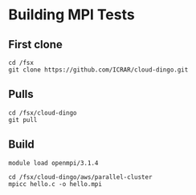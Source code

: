 # Building MPI Tests

## First clone 

```
cd /fsx
git clone https://github.com/ICRAR/cloud-dingo.git
```

## Pulls 

```
cd /fsx/cloud-dingo
git pull
```

## Build 

```
module load openmpi/3.1.4

cd /fsx/cloud-dingo/aws/parallel-cluster
mpicc hello.c -o hello.mpi
```